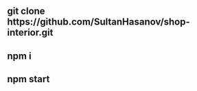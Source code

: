 <h2>git clone https://github.com/SultanHasanov/shop-interior.git</h2>
<h2>npm i</h2>
<h2>npm start</h2>
